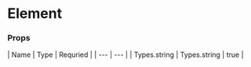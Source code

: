 # Element

### Props

| Name | Type | Requried |
| --- | --- |
| Types.string | Types.string | true |



